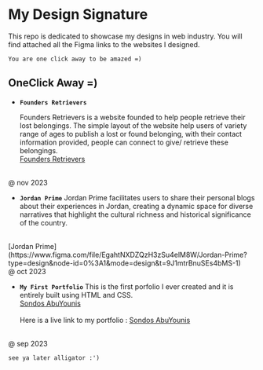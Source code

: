 # My Design Signature

This repo is dedicated to showcase my designs in web industry. You will find attached all the Figma links to the websites I designed.

`You are one click away to be amazed =) `

##  OneClick Away =) 

- **`Founders Retrievers`**
  
  Founders Retrievers is a website founded to help people retrieve their lost belongings. The simple layout of the website help users of variety range of ages to publish a lost or found belonging, with their contact information provided, people can connect to give/ retrieve these belongings.
  <br/> 
 [Founders Retrievers](https://www.figma.com/file/dmEdccUWNsdUszUY0XAdZd/Founders-Retrievers?type=design&node-id=0%3A1&mode=design&t=LHFLjur4drsmzWvR-1)
<br/>
  @ nov 2023
  <br/>

  
- **`Jordan Prime`** 
  Jordan Prime facilitates users to share their personal blogs about their experiences in Jordan, creating a dynamic space for diverse narratives that highlight the cultural richness and historical significance of the country.
<br>
[Jordan Prime](https://www.figma.com/file/EgahtNXDZQzH3zSu4elM8W/Jordan-Prime?type=design&node-id=0%3A1&mode=design&t=9J1mtrBnuSEs4bMS-1)
<br/>
  @ oct 2023
  <br/>
  
- **`My First Portfolio`**
  This is the first porfolio I ever created and it is entirely built using HTML and CSS.
   <br/>
   [Sondos AbuYounis](https://www.figma.com/file/0xaWMhNipx8pQS1dBK2lhw/portFolio?type=design&node-id=1%3A102&mode=design&t=iR7tbkrjHvbCZ6fj-1)
  <br/>
  <br/>
  Here is a live link to my portfolio : [Sondos AbuYounis](https://sondosabuyounis.github.io/myFirstPortFolio/)
 
<br/>
  @ sep 2023
<br/>

 ` see ya later alligator :') `
